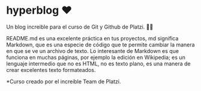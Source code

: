 # hyperblog ❤️
Un blog increible para el curso de Git y Github de Platzi. ✌🏻

README.md es una excelente práctica en tus proyectos, md significa Markdown, que es una especie de código que te permite cambiar la manera en que se ve un archivo de texto.
Lo interesante de Markdown es que funciona en muchas páginas, por ejemplo la edición en Wikipedia; es un lenguaje intermedio que no es HTML, no es texto plano, es una manera de crear excelentes texto formateados.

*Curso creado por el increible Team de Platzi. 
